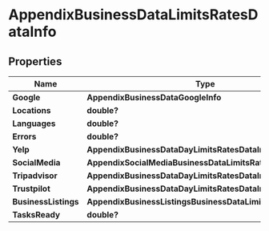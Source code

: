 # AppendixBusinessDataLimitsRatesDataInfo


## Properties

| Name | Type | Description | Notes |
|------------ | ------------- | ------------- | -------------|
**Google** | **AppendixBusinessDataGoogleInfo** |  |[optional]|
**Locations** | **double?** |  |[optional]|
**Languages** | **double?** |  |[optional]|
**Errors** | **double?** |  |[optional]|
**Yelp** | **AppendixBusinessDataDayLimitsRatesDataInfo** |  |[optional]|
**SocialMedia** | **AppendixSocialMediaBusinessDataLimitsRatesDataInfo** |  |[optional]|
**Tripadvisor** | **AppendixBusinessDataDayLimitsRatesDataInfo** |  |[optional]|
**Trustpilot** | **AppendixBusinessDataDayLimitsRatesDataInfo** |  |[optional]|
**BusinessListings** | **AppendixBusinessListingsBusinessDataLimitsRatesDataInfo** |  |[optional]|
**TasksReady** | **double?** |  |[optional]|
